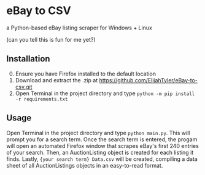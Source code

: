 # eBay to CSV

a Python-based eBay listing scraper for Windows + Linux

(can you tell this is fun for me yet?)

## Installation

0. Ensure you have Firefox installed to the default location
1. Download and extract the .zip at <https://github.com/ElijahTyler/eBay-to-csv.git>
2. Open Terminal in the project directory and type `python -m pip install -r requirements.txt`

## Usage

Open Terminal in the project directory and type `python main.py`. This will prompt you for a search term. Once the search term is entered, the progam will open an automated Firefox window that scrapes eBay's first 240 entries of your search. Then, an AuctionListing object is created for each listing it finds. Lastly, `{your search term} Data.csv` will be created, compiling a data sheet of all AuctionListings objects in an easy-to-read format.
